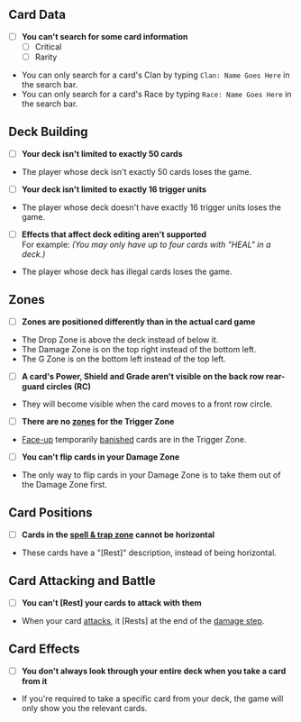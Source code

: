 ## Card Data
- [ ] **You can't search for some card information**
	- [ ] Critical
	- [ ] Rarity
- You can only search for a card's Clan by typing `Clan: Name Goes Here` in the search bar.
- You can only search for a card's Race by typing `Race: Name Goes Here` in the search bar.
## Deck Building
- [ ] **Your deck isn't limited to exactly 50 cards**
- The player whose deck isn't exactly 50 cards loses the game.
- [ ] **Your deck isn't limited to exactly 16 trigger units**
- The player whose deck doesn't have exactly 16 trigger units loses the game.
- [ ] **Effects that affect deck editing aren't supported**<br>
For example: _(You may only have up to four cards with "HEAL" in a deck.)_
- The player whose deck has illegal cards loses the game.
## Zones
- [ ] **Zones are positioned differently than in the actual card game**
- The Drop Zone is above the deck instead of below it.
- The Damage Zone is on the top right instead of the bottom left.
- The G Zone is on the bottom left instead of the top left.
- [ ] **A card's Power, Shield and Grade aren't visible on the back row rear-guard circles (RC)**
- They will become visible when the card moves to a front row circle.
- [ ] **There are no [zones](https://yugioh.fandom.com/wiki/Zone) for the Trigger Zone**
- [Face-up](https://yugioh.fandom.com/wiki/Face-up) temporarily [banished](https://yugioh.fandom.com/wiki/Banish) cards are in the Trigger Zone.
- [ ] **You can't flip cards in your Damage Zone**
- The only way to flip cards in your Damage Zone is to take them out of the Damage Zone first.
## Card Positions
- [ ] **Cards in the [spell & trap zone](https://yugioh.fandom.com/wiki/Spell_&_Trap_Zone) cannot be horizontal**
- These cards have a "[Rest]" description, instead of being horizontal.
## Card Attacking and Battle
- [ ] **You can't [Rest] your cards to attack with them**
- When your card [attacks](https://yugioh.fandom.com/wiki/Attack), it [Rests] at the end of the [damage step](https://yugioh.fandom.com/wiki/Damage_Step).
## Card Effects
- [ ] **You don't always look through your entire deck when you take a card from it**
- If you're required to take a specific card from your deck, the game will only show you the relevant cards.
